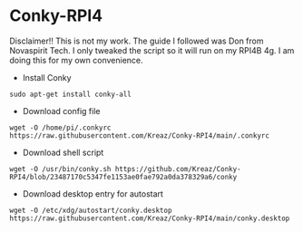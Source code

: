 # Conky-RPI4
Disclaimer!! This is not my work. The guide I followed was Don from Novaspirit Tech. I only tweaked the script so it will run on my RPI4B 4g. I am doing this for my own convenience.

- Install Conky
```
sudo apt-get install conky-all
```
- Download config file
```
wget -O /home/pi/.conkyrc https://raw.githubusercontent.com/Kreaz/Conky-RPI4/main/.conkyrc
```
- Download shell script
```
wget -O /usr/bin/conky.sh https://github.com/Kreaz/Conky-RPI4/blob/23487170c5347fe1153ae0fae792a0da378329a6/conky
```
- Download desktop entry for autostart
```
wget -O /etc/xdg/autostart/conky.desktop https://raw.githubusercontent.com/Kreaz/Conky-RPI4/main/conky.desktop
```


